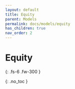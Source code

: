 ```yaml
---
layout: default
title: Equity
parent: Models
permalink: docs/models/equity
has_children: true
nav_order: 2
---
```


# Equity

{: .fs-6 .fw-300 }

{: .no_toc }

